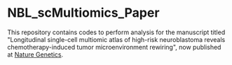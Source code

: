 # NBL_scMultiomics_Paper
This repository contains codes to perform analysis for the manuscript titled "Longitudinal single-cell multiomic atlas of high-risk neuroblastoma reveals chemotherapy-induced tumor microenvironment rewiring", now published at [Nature Genetics](https://www.nature.com/articles/s41588-025-02158-6).

